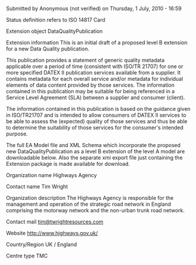 Submitted by Anonymous (not verified) on Thursday, 1 July, 2010 - 16:59

Status definition refers to ISO 14817
Card

Extension object
DataQualityPublication

Extension information
This is an initial draft of a proposed level B extension for a new Data Quality publication.

This publication provides a statement of generic quality metadata applicable over a period of time (consistent with ISO/TR 21707) for one or more specified DATEX II publication services available from a supplier. It contains metadata for each overall service and/or metadata for individual elements of data content provided by those services. The information contained in this publication may be suitable for being referenced in a Service Level Agreement (SLA) between a supplier and consumer (client).

The information contained in this publication is based on the guidance given in ISO/TR21707 and is intended to allow consumers of DATEX II services to be able to assess the (expected) quality of those services and thus be able to determine the suitability of those services for the consumer's intended purpose.

The full EA Model file and XML Schema which incorporate the proposed new DataQualityPublication as a level B extension of the level A model are downloadable below. Also the separate xmi export file just containing the Extension package is made available for download.

Organization name
Highways Agency

Contact name
Tim Wright

Organization description
The Highways Agency is responsible for the management and operation of the strategic road network in England comprising the motorway network and the non-urban trunk road network.

Contact mail
tim@twrightresources.com

Website
http://www.highways.gov.uk/

Country/Region
UK / England

Centre type
TMC